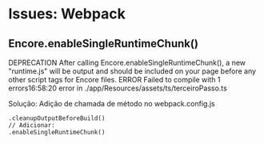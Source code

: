 # Issues: Webpack

## Encore.enableSingleRuntimeChunk()
DEPRECATION After calling Encore.enableSingleRuntimeChunk(), a new "runtime.js" will be output and should be included on your page before any other script tags for Encore files.
ERROR Failed to compile with 1 errors16:58:20
error in ./app/Resources/assets/ts/terceiroPasso.ts

Solução: Adição de chamada de método no webpack.config.js
```
.cleanupOutputBeforeBuild()
// Adicionar:
.enableSingleRuntimeChunk()
```